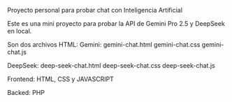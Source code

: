Proyecto personal para probar chat con Inteligencia Artificial

Este es una mini proyecto para probar la API de Gemini Pro 2.5 y DeepSeek en local.

Son dos archivos HTML:
Gemini: 
  gemini-chat.html
  gemini-chat.css
  gemini-chat.js

DeepSeek: 
  deep-seek-chat.html
  deep-seek-chat.css
  deep-seek-chat.js

Frontend: HTML, CSS y JAVASCRIPT

Backed: PHP
